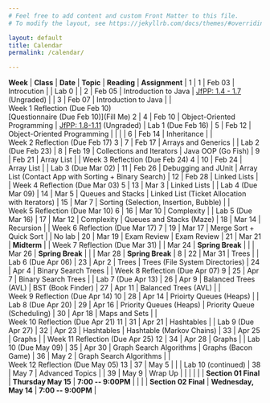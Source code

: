 ```yaml
---
# Feel free to add content and custom Front Matter to this file.
# To modify the layout, see https://jekyllrb.com/docs/themes/#overriding-theme-defaults

layout: default
title: Calendar
permalink: /calendar/

---
```


**Week** | **Class** | **Date** | **Topic** | **Reading** | **Assignment** |
1 | 1 | Feb&nbsp;03 | Introcution | | Lab 0 |
  | 2 | Feb 05 | Introduction to Java | [JfPP: 1.4 - 1.7](https://runestone.academy/ns/books/published/java4python/Java4Python/toctree.html) (Ungraded) |
  | 3 | Feb 07 | Introduction to Java | | Week&nbsp;1&nbsp;Reflection&nbsp;(Due&nbsp;Feb 10)<br/>[Questionnaire (Due Feb 10)](Fill Me)
2 | 4 | Feb 10 | Object-Oriented Programming | [JfPP: 1.8-1.11](https://runestone.academy/ns/books/published/java4python/Java4Python/toctree.html) (Ungraded) | Lab 1 (Due Feb 16)
  | 5 | Feb 12 | Object-Oriented Programming | | |
  | 6 | Feb 14 | Inheritance | | Week&nbsp;2&nbsp;Reflection&nbsp;(Due&nbsp;Feb&nbsp;17)
3 | 7 | Feb 17 | Arrays and Generics |  | Lab 2 (Due Feb 23)
 | 8 | Feb 19 | Collections and Iterators | Java OOP (Go Fish)
 | 9 | Feb 21 | Array List | | Week&nbsp;3&nbsp;Reflection&nbsp;(Due&nbsp;Feb&nbsp;24)
4 | 10 | Feb 24 | Array List | | Lab 3 (Due Mar 02)
 | 11 | Feb 26 | Debugging and JUnit | Array List (Contact App with Sorting + Binary Search)
 | 12 | Feb 28 | Linked Lists | | Week&nbsp;4&nbsp;Reflection&nbsp;(Due&nbsp;Mar&nbsp;03)
5 | 13 | Mar  3 | Linked Lists | | Lab 4 (Due Mar 09)
 | 14 | Mar  5 | Queues and Stacks | Linked List (Ticket Allocation with Iterators)
 | 15 | Mar  7 | Sorting (Selection, Insertion, Bubble) | | Week&nbsp;5&nbsp;Reflection&nbsp;(Due&nbsp;Mar&nbsp;10)
6 | 16 | Mar  10 | Complexity | | Lab 5 (Due Mar 16)
 | 17 | Mar  12 | Complexity | Queues and Stacks (Maze)
 | 18 | Mar  14 | Recursion | | Week&nbsp;6&nbsp;Reflection&nbsp;(Due&nbsp;Mar&nbsp;17)
7 | 19 | Mar  17 | Merge Sort + Quick Sort | | No lab
 | 20 | Mar  19 | Exam Review | Exam Review
 | 21 | Mar  21 | **Midterm** | | Week&nbsp;7&nbsp;Reflection&nbsp;(Due&nbsp;Mar&nbsp;31)
 |  | Mar  24 | **Spring Break** | 
 |  | Mar  26 | **Spring Break** | 
 |  | Mar  28 | **Spring Break** | 
8 | 22 | Mar  31 | Trees | | Lab 6 (Due Apr 06)
 | 23 | Apr 2 | Trees | Trees (File System Directories)
 | 24 | Apr 4 | Binary Search Trees |  | Week&nbsp;8&nbsp;Reflection&nbsp;(Due&nbsp;Apr&nbsp;07)
9 | 25 | Apr 7 | Binary Search Trees | | Lab 7 (Due Apr 13)
 | 26 | Apr 9 | Balanced Trees (AVL) | BST (Book Finder)
 | 27 | Apr 11 | Balanced Trees (AVL) | | Week&nbsp;9&nbsp;Reflection&nbsp;(Due&nbsp;Apr&nbsp;14)
10 | 28 | Apr 14 | Prioirty Queues (Heaps) | | Lab 8 (Due Apr 20)
 | 29 | Apr 16 | Priority Queues (Heaps) | Priority Queue (Scheduling)
 | 30 | Apr 18 | Maps and Sets | | Week&nbsp;10&nbsp;Reflection&nbsp;(Due&nbsp;Apr&nbsp;21)
11 | 31 | Apr 21 | Hashtables | | Lab 9 (Due Apr 27)
 | 32 | Apr 23 | Hashtables | Hashtable (Markov Chains)
 | 33 | Apr 25 | Graphs | | Week&nbsp;11&nbsp;Reflection&nbsp;(Due&nbsp;Apr&nbsp;25)
12 | 34 | Apr 28 | Graphs | | Lab 10 (Due May 09)
 | 35 | Apr 30 | Graph Search Algorithms | Graphs (Bacon Game)
 | 36 | May 2 | Graph Search Algorithms | | Week&nbsp;12&nbsp;Reflection&nbsp;(Due&nbsp;May&nbsp;05)
13 | 37 | May 5 |  | | Lab 10 (continued)
 | 38 | May 7 | Advanced Topics | 
 | 39 | May 9 | Wrap Up |   | |
| | | **Section 01 Final** | **Thursday May 15** |  **7:00 -- 9:00PM** | 
| | | **Section 02 Final** | **Wednesday, May 14** | **7:00 -- 9:00PM** | 
